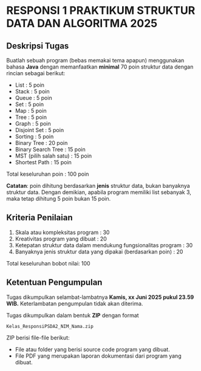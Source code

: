# RESPONSI 1 PRAKTIKUM STRUKTUR DATA DAN ALGORITMA 2025

## Deskripsi Tugas

Buatlah sebuah program (bebas memakai tema apapun) menggunakan bahasa **Java** dengan memanfaatkan **minimal** 70 poin struktur data dengan rincian sebagai berikut:
- List                   : 5 poin
- Stack                  : 5 poin
- Queue                  : 5 poin
- Set                    : 5 poin
- Map                    : 5 poin
- Tree                   : 5 poin
- Graph                  : 5 poin
- Disjoint Set           : 5 poin
- Sorting                : 5 poin
- Binary Tree            : 20 poin
- Binary Search Tree     : 15 poin
- MST (pilih salah satu) : 15 poin
- Shortest Path          : 15 poin

Total keseluruhan poin : 100 poin

**Catatan**: poin dihitung berdasarkan **jenis** struktur data, bukan banyaknya struktur data. Dengan demikian, apabila program memiliki list sebanyak 3, maka tetap dihitung 5 poin bukan 15 poin.

## Kriteria Penilaian

1. Skala atau kompleksitas program                                  : 30
2. Kreativitas program yang dibuat                                  : 20
3. Ketepatan struktur data dalam mendukung fungsionalitas program   : 30
4. Banyaknya jenis struktur data yang dipakai (berdasarkan poin)    : 20

Total keseluruhan bobot nilai: 100

## Ketentuan Pengumpulan

Tugas dikumpulkan selambat-lambatnya **Kamis, xx Juni 2025 pukul 23.59 WIB.** Keterlambatan pengumpulan tidak akan diterima.

Tugas dikumpulkan dalam bentuk **ZIP** dengan format

`Kelas_ResponsiPSDA2_NIM_Nama.zip`

ZIP berisi file-file berikut:
- File atau folder yang berisi source code program yang dibuat.
- File PDF yang merupakan laporan dokumentasi dari program yang dibuat.
